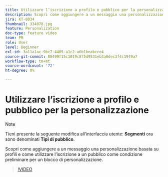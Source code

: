 ```yaml
---
title: Utilizzare l’iscrizione a profilo e pubblico per la personalizzazione
description: Scopri come aggiungere a un messaggio una personalizzazione basata su profili e come utilizzare l’iscrizione a un pubblico come condizione preliminare per un blocco di personalizzazione.
jira: KT-8034
thumbnail: 334078.jpg
feature: Personalization
doc-type: feature video
team: PM
role: User
level: Beginner
exl-id: 3a11a1ac-9bc7-4485-a1c2-a6b1beabcce4
source-git-commit: 88499f15c1019c8f5d9531eb3a0dec3f4c1949a7
workflow-type: tm+mt
source-wordcount: '72'
ht-degree: 0%

---
```


# Utilizzare l’iscrizione a profilo e pubblico per la personalizzazione

>[!NOTE]
>Tieni presente la seguente modifica all’interfaccia utente: **Segmenti** ora sono denominati **Tipi di pubblico**.

Scopri come aggiungere a un messaggio una personalizzazione basata su profili e come utilizzare l’iscrizione a un pubblico come condizione preliminare per un blocco di personalizzazione.

>[!VIDEO](https://video.tv.adobe.com/v/334078?quality=12&learn=on)
